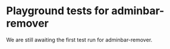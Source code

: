 # Playground tests for adminbar-remover
We are still awaiting the first test run for adminbar-remover.
